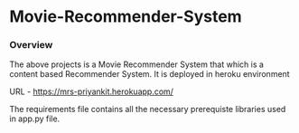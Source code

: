 # Movie-Recommender-System

### Overview

The above projects is a Movie Recommender System that which is a content based Recommender System.
It is deployed in heroku environment

URL - https://mrs-priyankit.herokuapp.com/

The requirements file contains all the necessary prerequiste libraries used in app.py file.
